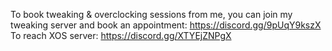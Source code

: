 To book tweaking & overclocking sessions from me, you can join my tweaking server and book an appointment: https://discord.gg/9pUqY9kszX
To reach XOS server: https://discord.gg/XTYEjZNPgX
